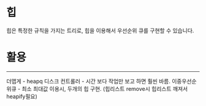 # 힙
힙은 특정한 규칙을 가지는 트리로, 힙을 이용해서 우선순위 큐를 구현할 수 있습니다.

# 활용
---
더맵게 - heapq
디스크 컨트롤러 - 시간 보다 작업만 보고 하면 훨씬 바름.
이중우선순위큐 - 최소 최대값 이용시, 두개의 힙 구현. (힙리스트 remove시 힙리스트 깨져서 heapify필요)

